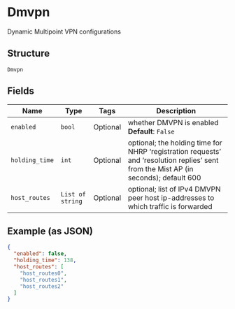 
# Dmvpn

Dynamic Multipoint VPN configurations

## Structure

`Dmvpn`

## Fields

| Name | Type | Tags | Description |
|  --- | --- | --- | --- |
| `enabled` | `bool` | Optional | whether DMVPN is enabled<br>**Default**: `False` |
| `holding_time` | `int` | Optional | optional; the holding time for NHRP ‘registration requests’ and ‘resolution replies’ sent from the Mist AP (in seconds); default 600 |
| `host_routes` | `List of string` | Optional | optional; list of IPv4 DMVPN peer host ip-addresses to which traffic is forwarded |

## Example (as JSON)

```json
{
  "enabled": false,
  "holding_time": 138,
  "host_routes": [
    "host_routes0",
    "host_routes1",
    "host_routes2"
  ]
}
```

